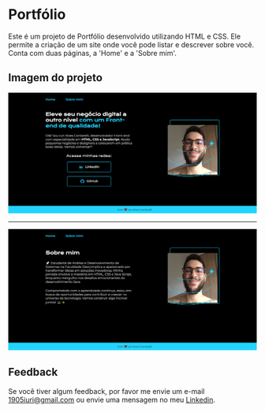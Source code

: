 # Portfólio

Este é um projeto de Portfólio desenvolvido utilizando HTML e CSS. Ele permite a criação de um site onde você pode listar e descrever sobre você. Conta com duas páginas, a 'Home' e a 'Sobre mim'.


## Imagem do projeto

![Imagem do projeto.](https://github.com/iuricontarelli/alura-portfolio/blob/main/img/screencapture-home.png)

<hr/>

![Imagem do projeto.](https://github.com/iuricontarelli/alura-portfolio/blob/main/img/screencapture-sobre.png)


## Feedback

Se você tiver algum feedback, por favor me envie um e-mail 1905iuri@gmail.com ou envie uma mensagem no meu [Linkedin](https://www.linkedin.com/in/iuricontarelli/).

